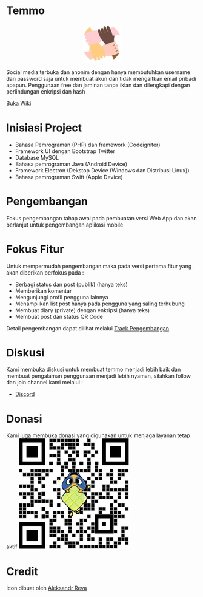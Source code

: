 # Temmo
<p style="text-align:center">
<img src="rsc/icon.png" width="20%">
</p>
Social media terbuka dan anonim dengan hanya membutuhkan username dan password saja untuk membuat akun dan tidak mengaitkan email pribadi apapun. Penggunaan free dan jaminan tanpa iklan dan dilengkapi dengan perlindungan enkripsi dan hash

[Buka Wiki](https://github.com/rzak23/temmo/wiki)

# Inisiasi Project
* Bahasa Pemrograman (PHP) dan framework (Codeigniter)
* Framework UI dengan Bootstrap Twitter
* Database MySQL
* Bahasa pemrograman Java (Android Device)
* Framework Electron (Dekstop Device (Windows dan Distribusi Linux))
* Bahasa pemrograman Swift (Apple Device)

# Pengembangan
Fokus pengembangan tahap awal pada pembuatan versi Web App dan akan berlanjut untuk pengembangan aplikasi mobile

# Fokus Fitur
Untuk mempermudah pengembangan maka pada versi pertama fitur yang akan diberikan berfokus pada :
* Berbagi status dan post (publik) (hanya teks)
* Memberikan komentar
* Mengunjungi profil pengguna lainnya
* Menampilkan list post hanya pada pengguna yang saling terhubung
* Membuat diary (private) dengan enkripsi (hanya teks)
* Membuat post dan status QR Code

Detail pengembangan dapat dilihat melalui [Track Pengembangan](https://github.com/rzak23/temmo/wiki/Track-Pengembangan-Dan-Fitur)

# Diskusi
Kami membuka diskusi untuk membuat temmo menjadi lebih baik dan membuat pengalaman penggunaan menjadi lebih nyaman, silahkan follow dan join channel kami melalui :
* [Discord](https://discord.gg/XhhYUHCW)

# Donasi
Kami juga membuka donasi yang digunakan untuk menjaga layanan tetap aktif
![donasi](rsc/donasi.png)

# Credit
Icon dibuat oleh [Aleksandr Reva](https://www.iconfinder.com/Revicon)
